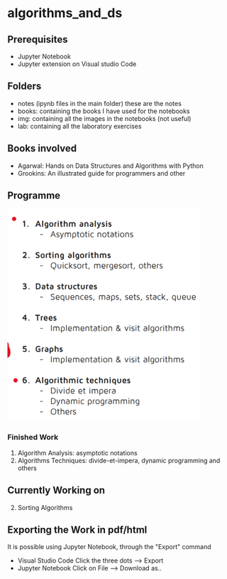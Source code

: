 # algorithms_and_ds

## Prerequisites
- Jupyter Notebook
- Jupyter extension on Visual studio Code

## Folders
- notes (ipynb files in the main folder) these are the notes
- books: containing the books I have used for the notebooks
- img: containing all the images in the notebooks (not useful)
- lab: containing all the laboratory exercises

## Books involved
- Agarwal: Hands on Data Structures and Algorithms with Python
- Grookins: An illustrated guide for programmers and other

## Programme
![Alt text](/img/image.png)

### Finished Work
1. Algorithm Analysis: asymptotic notations
6. Algorithms Techniques: divide-et-impera, dynamic programming and others

## Currently Working on
2. Sorting Algorithms

## Exporting the Work in pdf/html
It is possible using Jupyter Notebook, through the "Export" command

- Visual Studio Code
Click the three dots --> Export
- Jupyter Notebook
Click on File --> Download as..
